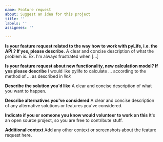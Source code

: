 ```yaml
---
name: Feature request
about: Suggest an idea for this project
title: ''
labels: ''
assignees: ''

---
```


**Is your feature request related to the way how to work with pyLife, i.e. the API.? If yes, please describe.**
A clear and concise description of what the problem is. Ex. I'm always frustrated when [...]

**Is your feature request about new functionality, new calculation model? If yes please describe**
I would like pylife to calculate ... according to the method of ... as described in *link*

**Describe the solution you'd like**
A clear and concise description of what you want to happen.

**Describe alternatives you've considered**
A clear and concise description of any alternative solutions or features you've considered.

**Indicate if you or someone you know would volunteer to work on this**
It's an open source project, so you are free to contribute stuff.

**Additional context**
Add any other context or screenshots about the feature request here.
